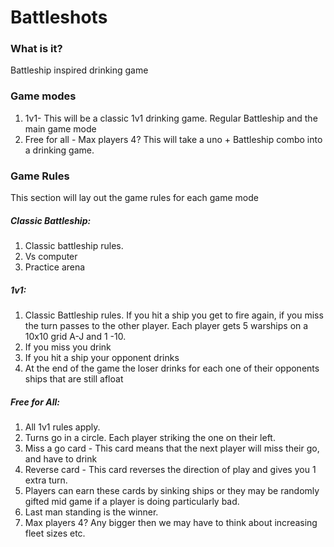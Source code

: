 # Battleshots

### What is it?
Battleship inspired drinking game

### Game modes
1. 1v1- This will be  a classic 1v1 drinking game. Regular Battleship and the main game mode
1. Free for all - Max players 4? This will take a uno + Battleship combo into a drinking game.

### Game Rules
This section will lay out the game rules for each game mode

##### Classic Battleship:
1. Classic battleship rules.
1. Vs computer
1. Practice arena

##### 1v1:
1. Classic Battleship rules. If you hit a ship you get to fire again, if you miss the turn passes to the other player. Each player gets 5 warships on a 10x10 grid A-J and 1 -10.
1. If you miss you drink
1. If you hit a ship your opponent drinks
1. At the end of the game the loser drinks for each one of their opponents ships that are still afloat

##### Free for All:
1. All 1v1 rules apply.
1. Turns go in a circle. Each player striking the one on their left. 
1. Miss a go card - This card means that the next player will miss their go, and have to drink
1. Reverse card - This card reverses the direction of play and gives you 1 extra turn.
1. Players can earn these cards by sinking ships or they may be randomly gifted mid game if a player is doing particularly bad.
1. Last man standing is the winner. 
1. Max players 4? Any bigger then we may have to think about increasing fleet sizes etc.

